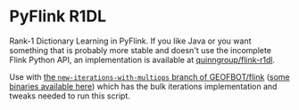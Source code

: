 # PyFlink R1DL

Rank-1 Dictionary Learning in PyFlink. If you like Java or you want something that is probably more stable and doesn't use the incomplete Flink Python API, an implementation is available at [quinngroup/flink-r1dl](https://github.com/quinngroup/flink-r1dl).

Use with [the `new-iterations-with-multiops` branch of GEOFBOT/flink](https://github.com/GEOFBOT/flink/tree/new-iterations-with-multiops) ([some binaries available here](https://github.com/GEOFBOT/flink/releases/tag/iterations-working)) which has the bulk iterations implementation and tweaks needed to run this script.
